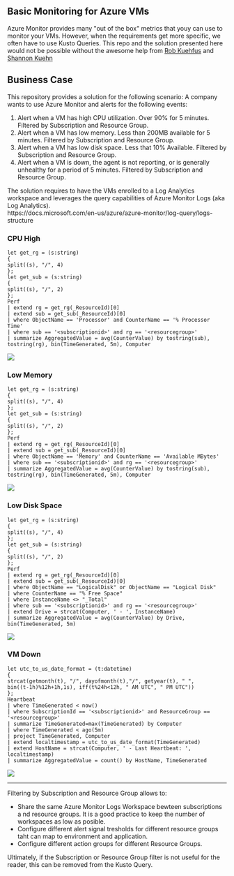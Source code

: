 <h2>Basic Monitoring for Azure VMs</h2>
Azure Monitor provides many "out of the box" metrics that youy can use to monitor your VMs. However, when the requirements get more specific, we often have to use Kusto Queries.
This repo and the solution presented here would not be possible without the awesome help from <a href="https://github.com/rkuehfus">Rob Kuehfus</a> and <a href="https://github.com/sbkuehn">Shannon Kuehn</a>
<h2>Business Case</h2>
This repository provides a solution for the following scenario: A company wants to use Azure Monitor and alerts for the following events:
<ol>
<li>Alert when a VM has high CPU utilization. Over 90% for 5 minutes.  Filtered by Subscription and Resource Group.
<li>Alert when a VM has low memory. Less than 200MB available for 5 minutes. Filtered by Subscription and Resource Group.
<li>Alert when a VM has low disk space. Less that 10% Available.  Filtered by Subscription and Resource Group.
<li>Alert when a VM is down, the agent is not reporting, or is generally unhealthy for a period of 5 minutes.  Filtered by Subscription and Resource Group.
</ol>
The solution requires to have the VMs enrolled to a Log Analytics workspace and leverages the query capabilities of Azure Monitor Logs (aka Log Analytics). <br/>
https://docs.microsoft.com/en-us/azure/azure-monitor/log-query/logs-structure

<h3>CPU High</h3>

```
let get_rg = (s:string)
{
split((s), "/", 4)
};
let get_sub = (s:string)
{
split((s), "/", 2)
};
Perf
| extend rg = get_rg(_ResourceId)[0]
| extend sub = get_sub(_ResourceId)[0]
| where ObjectName == 'Processor' and CounterName == '% Processor Time'
| where sub == '<subscriptionid>' and rg == '<resourcegroup>'
| summarize AggregatedValue = avg(CounterValue) by tostring(sub), tostring(rg), bin(TimeGenerated, 5m), Computer
```
<img src="https://storagegomez.blob.core.windows.net/public/images/cpuhigh.png"/>

<h3>Low Memory</h3>

```
let get_rg = (s:string)
{
split((s), "/", 4)
};
let get_sub = (s:string)
{
split((s), "/", 2)
};
Perf
| extend rg = get_rg(_ResourceId)[0]
| extend sub = get_sub(_ResourceId)[0]
| where ObjectName == 'Memory' and CounterName == 'Available MBytes' 
| where sub == '<subscriptionid>' and rg == '<resourcegroup>'
| summarize AggregatedValue = avg(CounterValue) by tostring(sub), tostring(rg), bin(TimeGenerated, 5m), Computer
```
<img src="https://storagegomez.blob.core.windows.net/public/images/memlow.png"/>

<h3>Low Disk Space</h3>

```
let get_rg = (s:string)
{
split((s), "/", 4)
};
let get_sub = (s:string)
{
split((s), "/", 2)
};
Perf
| extend rg = get_rg(_ResourceId)[0]
| extend sub = get_sub(_ResourceId)[0]
| where ObjectName == "LogicalDisk" or ObjectName == "Logical Disk"
| where CounterName == "% Free Space"
| where InstanceName <> "_Total"
| where sub == '<subscriptionid>' and rg == '<resourcegroup>'
| extend Drive = strcat(Computer, ' - ', InstanceName)
| summarize AggregatedValue = avg(CounterValue) by Drive, bin(TimeGenerated, 5m)
```
<img src="https://storagegomez.blob.core.windows.net/public/images/disklow.png"/>

<h3>VM Down</h3>

```
let utc_to_us_date_format = (t:datetime)
{
strcat(getmonth(t), "/", dayofmonth(t),"/", getyear(t), " ",
bin((t-1h)%12h+1h,1s), iff(t%24h<12h, " AM UTC", " PM UTC"))
};
Heartbeat
| where TimeGenerated < now()
| where SubscriptionId == '<subscriptionid>' and ResourceGroup == '<resourcegroup>'
| summarize TimeGenerated=max(TimeGenerated) by Computer
| where TimeGenerated < ago(5m)
| project TimeGenerated, Computer
| extend localtimestamp = utc_to_us_date_format(TimeGenerated)
| extend HostName = strcat(Computer, ' - Last Heartbeat: ', localtimestamp)
| summarize AggregatedValue = count() by HostName, TimeGenerated
```
<img src="https://storagegomez.blob.core.windows.net/public/images/vmdown.png"/>

<hr>

Filtering by Subscription and Resource Group allows to:
<ul>
<li>Share the same Azure Monitor Logs Workspace bewteen subscriptions a nd resource groups.  It is a good practice to keep the number of workspaces as low as posible.
<li>Configure different alert signal tresholds for different resource groups taht can map to environment and application.
<li>Configure different action groups for different Resource Groups.
</ul>
Ultimately, if the Subscription or Resource Group filter is not useful for the reader, this can be removed from the Kusto Query.


